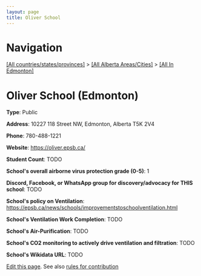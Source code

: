 ```yaml
---
layout: page
title: Oliver School
---
```

# Navigation

[[All countries/states/provinces]](../../..) > [[All Alberta Areas/Cities]](../..) > [[All In Edmonton]](..)

# Oliver School (Edmonton)

**Type**: Public

**Address**: 10227 118 Street NW, Edmonton, Alberta T5K 2V4

**Phone**: 780-488-1221

**Website**: <https://oliver.epsb.ca/>

**Student Count**: TODO

**School's overall airborne virus protection grade (0-5)**: 1

**Discord, Facebook, or WhatsApp group for discovery/advocacy for THIS school**: TODO

**School's policy on Ventilation**: <https://epsb.ca/news/schools/improvementstoschoolventilation.html>

**School's Ventilation Work Completion**: TODO

**School's Air-Purification**: TODO

**School's CO2 monitoring to actively drive ventilation and filtration**: TODO

**School's Wikidata URL**: TODO


[Edit this page](https://github.com/ventilate-schools/AB/edit/main/./Edmonton/Oliver_School.md). See also [rules for contribution](../../../contribution-rules/)
